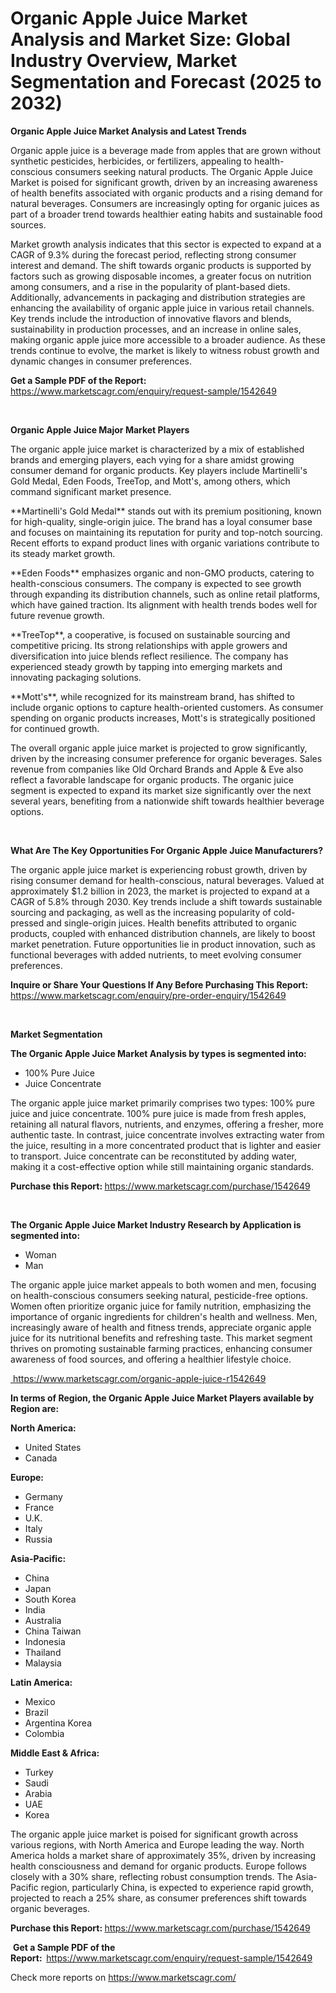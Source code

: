 <p><h1>Organic Apple Juice Market Analysis and Market Size: Global Industry Overview, Market Segmentation and Forecast (2025 to 2032)</h1></p><p><strong>Organic Apple Juice Market Analysis and Latest Trends</strong></p>
<p><p>Organic apple juice is a beverage made from apples that are grown without synthetic pesticides, herbicides, or fertilizers, appealing to health-conscious consumers seeking natural products. The Organic Apple Juice Market is poised for significant growth, driven by an increasing awareness of health benefits associated with organic products and a rising demand for natural beverages. Consumers are increasingly opting for organic juices as part of a broader trend towards healthier eating habits and sustainable food sources.</p><p>Market growth analysis indicates that this sector is expected to expand at a CAGR of 9.3% during the forecast period, reflecting strong consumer interest and demand. The shift towards organic products is supported by factors such as growing disposable incomes, a greater focus on nutrition among consumers, and a rise in the popularity of plant-based diets. Additionally, advancements in packaging and distribution strategies are enhancing the availability of organic apple juice in various retail channels. Key trends include the introduction of innovative flavors and blends, sustainability in production processes, and an increase in online sales, making organic apple juice more accessible to a broader audience. As these trends continue to evolve, the market is likely to witness robust growth and dynamic changes in consumer preferences.</p></p>
<p><strong>Get a Sample PDF of the Report:&nbsp;</strong> <a href="https://www.marketscagr.com/enquiry/request-sample/1542649?utm_campaign=2126&utm_medium=2&utm_source=Github&utm_content=ia&utm_term=14022025&utm_id=organic-apple-juice">https://www.marketscagr.com/enquiry/request-sample/1542649</a></p>
<p>&nbsp;</p>
<p><strong>Organic Apple Juice Major Market Players</strong></p>
<p><p>The organic apple juice market is characterized by a mix of established brands and emerging players, each vying for a share amidst growing consumer demand for organic products. Key players include Martinelli's Gold Medal, Eden Foods, TreeTop, and Mott's, among others, which command significant market presence.</p><p>**Martinelli's Gold Medal** stands out with its premium positioning, known for high-quality, single-origin juice. The brand has a loyal consumer base and focuses on maintaining its reputation for purity and top-notch sourcing. Recent efforts to expand product lines with organic variations contribute to its steady market growth.</p><p>**Eden Foods** emphasizes organic and non-GMO products, catering to health-conscious consumers. The company is expected to see growth through expanding its distribution channels, such as online retail platforms, which have gained traction. Its alignment with health trends bodes well for future revenue growth.</p><p>**TreeTop**, a cooperative, is focused on sustainable sourcing and competitive pricing. Its strong relationships with apple growers and diversification into juice blends reflect resilience. The company has experienced steady growth by tapping into emerging markets and innovating packaging solutions.</p><p>**Mott's**, while recognized for its mainstream brand, has shifted to include organic options to capture health-oriented customers. As consumer spending on organic products increases, Mott's is strategically positioned for continued growth.</p><p>The overall organic apple juice market is projected to grow significantly, driven by the increasing consumer preference for organic beverages. Sales revenue from companies like Old Orchard Brands and Apple & Eve also reflect a favorable landscape for organic products. The organic juice segment is expected to expand its market size significantly over the next several years, benefiting from a nationwide shift towards healthier beverage options.</p></p>
<p>&nbsp;</p>
<p><strong>What Are The Key Opportunities For Organic Apple Juice Manufacturers?</strong></p>
<p><p>The organic apple juice market is experiencing robust growth, driven by rising consumer demand for health-conscious, natural beverages. Valued at approximately $1.2 billion in 2023, the market is projected to expand at a CAGR of 5.8% through 2030. Key trends include a shift towards sustainable sourcing and packaging, as well as the increasing popularity of cold-pressed and single-origin juices. Health benefits attributed to organic products, coupled with enhanced distribution channels, are likely to boost market penetration. Future opportunities lie in product innovation, such as functional beverages with added nutrients, to meet evolving consumer preferences.</p></p>
<p><strong>Inquire or Share Your Questions If Any Before Purchasing This Report:</strong> <a href="https://www.marketscagr.com/enquiry/pre-order-enquiry/1542649?utm_campaign=2126&utm_medium=2&utm_source=Github&utm_content=ia&utm_term=14022025&utm_id=organic-apple-juice">https://www.marketscagr.com/enquiry/pre-order-enquiry/1542649</a></p>
<p>&nbsp;</p>
<p><strong>Market Segmentation</strong></p>
<p><strong>The Organic Apple Juice Market Analysis by types is segmented into:</strong></p>
<p><ul><li>100% Pure Juice</li><li>Juice Concentrate</li></ul></p>
<p><p>The organic apple juice market primarily comprises two types: 100% pure juice and juice concentrate. 100% pure juice is made from fresh apples, retaining all natural flavors, nutrients, and enzymes, offering a fresher, more authentic taste. In contrast, juice concentrate involves extracting water from the juice, resulting in a more concentrated product that is lighter and easier to transport. Juice concentrate can be reconstituted by adding water, making it a cost-effective option while still maintaining organic standards.</p></p>
<p><strong>Purchase this Report:&nbsp;</strong><a href="https://www.marketscagr.com/purchase/1542649?utm_campaign=2126&utm_medium=2&utm_source=Github&utm_content=ia&utm_term=14022025&utm_id=organic-apple-juice">https://www.marketscagr.com/purchase/1542649</a></p>
<p>&nbsp;</p>
<p><strong>The Organic Apple Juice Market Industry Research by Application is segmented into:</strong></p>
<p><ul><li>Woman</li><li>Man</li></ul></p>
<p><p>The organic apple juice market appeals to both women and men, focusing on health-conscious consumers seeking natural, pesticide-free options. Women often prioritize organic juice for family nutrition, emphasizing the importance of organic ingredients for children's health and wellness. Men, increasingly aware of health and fitness trends, appreciate organic apple juice for its nutritional benefits and refreshing taste. This market segment thrives on promoting sustainable farming practices, enhancing consumer awareness of food sources, and offering a healthier lifestyle choice.</p></p>
<p><a href="https://www.marketscagr.com/organic-apple-juice-r1542649?utm_campaign=2126&utm_medium=2&utm_source=Github&utm_content=ia&utm_term=14022025&utm_id=organic-apple-juice">&nbsp;https://www.marketscagr.com/organic-apple-juice-r1542649</a></p>
<p><strong>In terms of Region, the Organic Apple Juice Market Players available by Region are:</strong></p>
<p>
    <p> <strong> North America: </strong>
        <ul>
            <li>United States</li>
            <li>Canada</li>
        </ul>
        </p> 
    <p> <strong> Europe: </strong>
        <ul>
            <li>Germany</li>
            <li>France</li>
            <li>U.K.</li>
            <li>Italy</li>
            <li>Russia</li>
        </ul>
        </p> 
    <p> <strong> Asia-Pacific: </strong>
        <ul>
            <li>China</li>
            <li>Japan</li>
            <li>South Korea</li>
            <li>India</li>
            <li>Australia</li>
            <li>China Taiwan</li>
            <li>Indonesia</li>
            <li>Thailand</li>
            <li>Malaysia</li>
        </ul>
        </p> 
    <p> <strong> Latin America: </strong>
        <ul>
            <li>Mexico</li>
            <li>Brazil</li>
            <li>Argentina Korea</li>
            <li>Colombia</li>
        </ul>
        </p> 
    <p> <strong> Middle East & Africa: </strong>
        <ul>
            <li>Turkey</li>
            <li>Saudi</li>
            <li>Arabia</li>
            <li>UAE</li>
            <li>Korea</li>
        </ul>
    </p>
    </p>
<p><p>The organic apple juice market is poised for significant growth across various regions, with North America and Europe leading the way. North America holds a market share of approximately 35%, driven by increasing health consciousness and demand for organic products. Europe follows closely with a 30% share, reflecting robust consumption trends. The Asia-Pacific region, particularly China, is expected to experience rapid growth, projected to reach a 25% share, as consumer preferences shift towards organic beverages.</p></p>
<p><strong>Purchase this Report: </strong><a href="https://www.marketscagr.com/purchase/1542649?utm_campaign=2126&utm_medium=2&utm_source=Github&utm_content=ia&utm_term=14022025&utm_id=organic-apple-juice">https://www.marketscagr.com/purchase/1542649</a></p>
<p>&nbsp;<strong>Get a Sample PDF of the Report:&nbsp;&nbsp;</strong><a href="https://www.marketscagr.com/enquiry/request-sample/1542649?utm_campaign=2126&utm_medium=2&utm_source=Github&utm_content=ia&utm_term=14022025&utm_id=organic-apple-juice">https://www.marketscagr.com/enquiry/request-sample/1542649</a></p>
<p><strong></strong></p>
<p>Check more reports on <a href="https://www.marketscagr.com/?utm_campaign=2126&utm_medium=2&utm_source=Github&utm_content=ia&utm_term=14022025&utm_id=organic-apple-juice">https://www.marketscagr.com/</a></p>